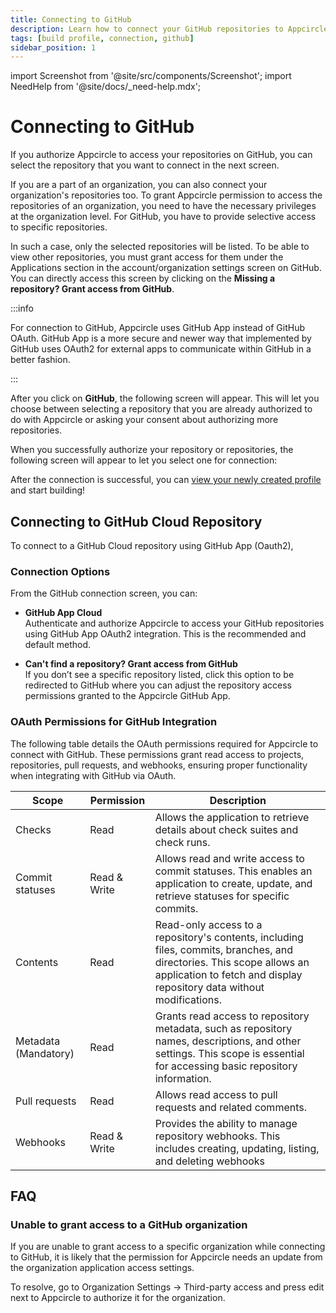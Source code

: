 ```yaml
---
title: Connecting to GitHub
description: Learn how to connect your GitHub repositories to Appcircle
tags: [build profile, connection, github]
sidebar_position: 1
---
```


import Screenshot from '@site/src/components/Screenshot';
import NeedHelp from '@site/docs/\_need-help.mdx';

# Connecting to GitHub

If you authorize Appcircle to access your repositories on GitHub, you can select the repository that you want to connect in the next screen.

If you are a part of an organization, you can also connect your organization's repositories too. To grant Appcircle permission to access the repositories of an organization, you need to have the necessary privileges at the organization level. For GitHub, you have to provide selective access to specific repositories.

In such a case, only the selected repositories will be listed. To be able to view other repositories, you must grant access for them under the Applications section in the account/organization settings screen on GitHub. You can directly access this screen by clicking on the **Missing a repository? Grant access from GitHub**.

:::info

For connection to GitHub, Appcircle uses GitHub App instead of GitHub OAuth. GitHub App is a more secure and newer way that implemented by GitHub uses OAuth2 for external apps to communicate within GitHub in a better fashion.

:::

<Screenshot url='https://cdn.appcircle.io/docs/assets/BE5278-repoconnect1.png' />

After you click on **GitHub**, the following screen will appear. This will let you choose between selecting a repository that you are already authorized to do with Appcircle or asking your consent about authorizing more repositories.

<Screenshot url='https://cdn.appcircle.io/docs/assets/BE6369-github1.png' />

When you successfully authorize your repository or repositories, the following screen will appear to let you select one for connection:

<Screenshot url='https://cdn.appcircle.io/docs/assets/connect-repository-github.png' />

After the connection is successful, you can [view your newly created profile](/build/build-process-management/profile-creation#profile-listing) and start building!

## Connecting to GitHub Cloud Repository

To connect to a GitHub Cloud repository using GitHub App (Oauth2),

### Connection Options

From the GitHub connection screen, you can:

- **GitHub App Cloud**  
  Authenticate and authorize Appcircle to access your GitHub repositories using GitHub App OAuth2 integration. This is the recommended and default method.

- **Can't find a repository? Grant access from GitHub**  
  If you don’t see a specific repository listed, click this option to be redirected to GitHub where you can adjust the repository access permissions granted to the Appcircle GitHub App.

### OAuth Permissions for GitHub Integration

The following table details the OAuth permissions required for Appcircle to connect with GitHub. These permissions grant read access to projects, repositories, pull requests, and webhooks, ensuring proper functionality when integrating with GitHub via OAuth. 

| Scope                | Permission   | Description                                                                                                                                                                                   |
|----------------------|--------------|-----------------------------------------------------------------------------------------------------------------------------------------------------------------------------------------------|
| Checks               | Read         | Allows the application to retrieve details about check suites and check runs.                                                                                                                 |
| Commit statuses      | Read & Write | Allows read and write access to commit statuses. This enables an application to create, update, and retrieve statuses for specific commits.                                                   |
| Contents             | Read         | Read-only access to a repository's contents, including files, commits, branches, and directories. This scope allows an application to fetch and display repository data without modifications.|
| Metadata (Mandatory) | Read         | Grants read access to repository metadata, such as repository names, descriptions, and other settings. This scope is essential for accessing basic repository information.                    |
| Pull requests        | Read         | Allows read access to pull requests and related comments.                                                                                                                                     |
| Webhooks             | Read & Write | Provides the ability to manage repository webhooks. This includes creating, updating, listing, and deleting webhooks                                                                          |

## FAQ

### Unable to grant access to a GitHub organization

If you are unable to grant access to a specific organization while connecting to GitHub, it is likely that the permission for Appcircle needs an update from the organization application access settings.

To resolve, go to Organization Settings -> Third-party access and press edit next to Appcircle to authorize it for the organization.

<NeedHelp />
